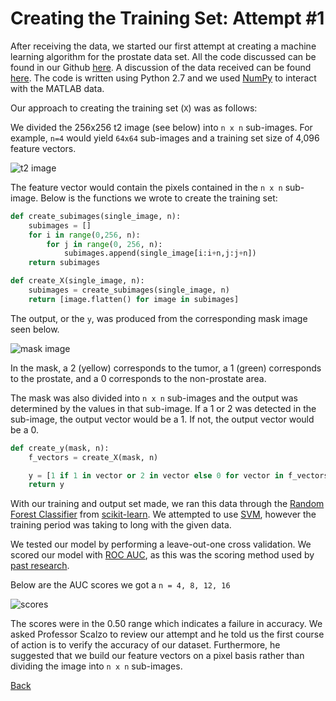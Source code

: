 # Creating the Training Set: Attempt #1

After receiving the data, we started our first attempt at creating a machine learning algorithm for the prostate data set. All the code discussed can be found in our Github [here](https://github.com/ardunn/cs188/blob/master/pyprostate/example_1.py). A discussion of the data received can be found [here](https://ardunn.github.io/cs188/050517). The code is written using Python 2.7 and we used [NumPy](https://docs.scipy.org/doc/numpy-dev/index.html) to interact with the MATLAB data. 

Our approach to creating the training set (`X`) was as follows:

We divided the 256x256 t2 image (see below) into `n x n` sub-images. For example, `n=4` would yield `64x64` sub-images and a training set size of 4,096 feature vectors. 

![t2 image][t2]

The feature vector would contain the pixels contained in the `n x n` sub-image. Below is the functions we wrote to create the training set: 

```python
def create_subimages(single_image, n):
    subimages = []
    for i in range(0,256, n):
        for j in range(0, 256, n):
            subimages.append(single_image[i:i+n,j:j+n])
    return subimages

def create_X(single_image, n):
    subimages = create_subimages(single_image, n)
    return [image.flatten() for image in subimages]
```

The output, or the `y`, was produced from the corresponding mask image seen below. 

![mask image][mask]

In the mask, a 2 (yellow) corresponds to the tumor, a 1 (green) corresponds to the prostate, and a 0 corresponds to the non-prostate area. 

The mask was also divided into `n x n` sub-images and the output was determined by the values in that sub-image. If a 1 or 2 was detected in the sub-image, the output vector would be a 1. If not, the output vector would be a 0. 

```python
def create_y(mask, n):
    f_vectors = create_X(mask, n)

    y = [1 if 1 in vector or 2 in vector else 0 for vector in f_vectors]
    return y
```

With our training and output set made, we ran this data through the [Random Forest Classifier](http://scikit-learn.org/stable/modules/generated/sklearn.ensemble.RandomForestClassifier.html) from [scikit-learn](http://scikit-learn.org/stable/index.html). We attempted to use [SVM](http://scikit-learn.org/stable/modules/svm.html), however the training period was taking to long with the given data. 

We tested our model by performing a leave-out-one cross validation. We scored our model with [ROC AUC](http://scikit-learn.org/stable/modules/generated/sklearn.metrics.roc_auc_score.html), as this was the scoring method used by [past research](https://ardunn.github.io/cs188/literature_review). 

Below are the AUC scores we got a `n = 4, 8, 12, 16`

![scores][score]

The scores were in the 0.50 range which indicates a failure in accuracy. We asked Professor Scalzo to review our attempt and he told us the first course of action is to verify the accuracy of our dataset. Furthermore, he suggested that we build our feature vectors on a pixel basis rather than dividing the image into `n x n` sub-images. 

[Back](./)

[t2]: https://image.ibb.co/kT45xa/patient1_t2.png
[mask]: https://image.ibb.co/cbEuqv/patient1_mask.png
[score]: https://image.ibb.co/j0Pxca/image.png
